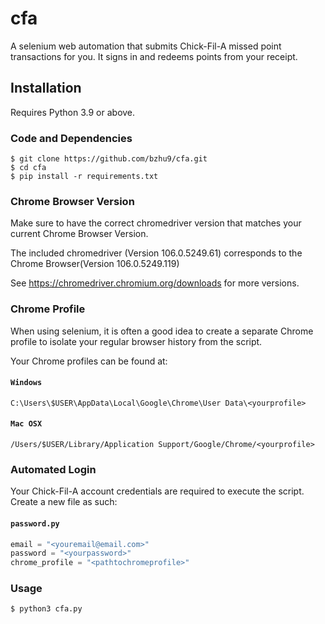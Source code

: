 # cfa
A selenium web automation that submits Chick-Fil-A missed point transactions for you. It signs in and redeems points from your receipt.

## Installation
Requires Python 3.9 or above.

### Code and Dependencies
```console
$ git clone https://github.com/bzhu9/cfa.git
$ cd cfa
$ pip install -r requirements.txt
```

### Chrome Browser Version
Make sure to have the correct chromedriver version that matches your current Chrome Browser Version.

The included chromedriver (Version 106.0.5249.61) corresponds to the Chrome Browser(Version 106.0.5249.119)

See https://chromedriver.chromium.org/downloads for more versions.

### Chrome Profile
When using selenium, it is often a good idea to create a separate Chrome profile to isolate your regular browser history from the script.

Your Chrome profiles can be found at:<br>
#### **`Windows`**
```
C:\Users\$USER\AppData\Local\Google\Chrome\User Data\<yourprofile>
```

#### **`Mac OSX`**
```
/Users/$USER/Library/Application Support/Google/Chrome/<yourprofile>
```

### Automated Login
Your Chick-Fil-A account credentials are required to execute the script. Create a new file as such:
#### **`password.py`**
```python
email = "<youremail@email.com>"
password = "<yourpassword>"
chrome_profile = "<pathtochromeprofile>"
```

### Usage
```console
$ python3 cfa.py
```